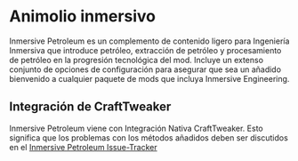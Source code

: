 # Animolio inmersivo

Inmersive Petroleum es un complemento de contenido ligero para Ingeniería Inmersiva que introduce petróleo, extracción de petróleo y procesamiento de petróleo en la progresión tecnológica del mod. Incluye un extenso conjunto de opciones de configuración para asegurar que sea un añadido bienvenido a cualquier paquete de mods que incluya Inmersive Engineering.

## Integración de CraftTweaker

Inmersive Petroleum viene con Integración Nativa CraftTweaker. Esto significa que los problemas con los métodos añadidos deben ser discutidos en el [Inmersive Petroleum Issue-Tracker](https://github.com/Flaxbeard/ImmersivePetroleum/issues)
